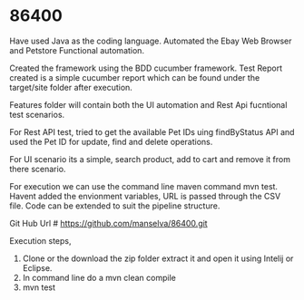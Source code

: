 # 86400

Have used Java as the coding language. Automated the Ebay Web Browser and Petstore Functional automation.

Created the framework using the BDD cucumber framework. Test Report created is a simple cucumber report which can be found under the target/site folder after execution.

Features folder will contain both the UI automation and Rest Api fucntional test scenarios.

For Rest API test, tried to get the available Pet IDs uing findByStatus API and used the Pet ID for update, find and delete operations.

For UI scenario its a simple, search product, add to cart and remove it from there scenario.

For execution we can use the command line maven command mvn test. Havent added the envionment variables, URL is passed through the CSV file. Code can be extended to suit the pipeline structure.

Git Hub Url # https://github.com/manselva/86400.git

Execution steps,

1) Clone or the download the zip folder extract it and open it using Intelij or Eclipse.
2) In command line do a mvn clean compile
3) mvn test
